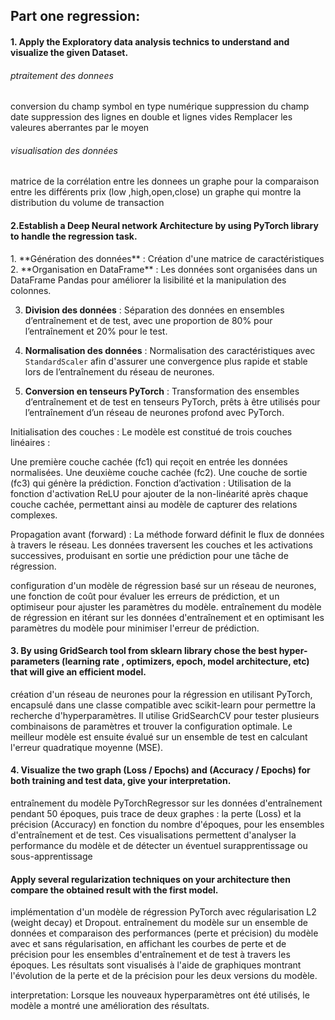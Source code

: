 <h2>Part one regression:</h2>
<h4>1. Apply the Exploratory data analysis technics to understand and visualize the given Dataset.</h4>
<h6>ptraitement des donnees</h6>
<p>
  conversion  du champ symbol en type numérique
  suppression du champ date 
  suppression des lignes en double et lignes vides
  Remplacer les valeures aberrantes par le moyen
</p>
<h6>visualisation des données</h6>
<P>matrice de la corrélation entre les donnees
un graphe pour la comparaison entre les différents prix (low ,high,open,close)
un graphe qui montre la distribution du volume de transaction
</P>

<h4>2.Establish a Deep Neural network Architecture by using PyTorch library to handle the
regression task. </h4>
<p>
  1. **Génération des données** : Création d'une matrice de caractéristiques 
2. **Organisation en DataFrame** : Les données sont organisées dans un DataFrame Pandas pour améliorer la lisibilité et la manipulation des colonnes.

3. **Division des données** : Séparation des données en ensembles d’entraînement et de test, avec une proportion de 80% pour l’entraînement et 20% pour le test.

4. **Normalisation des données** : Normalisation des caractéristiques avec `StandardScaler` afin d'assurer une convergence plus rapide et stable lors de l’entraînement du réseau de neurones.

5. **Conversion en tenseurs PyTorch** : Transformation des ensembles d’entraînement et de test en tenseurs PyTorch, prêts à être utilisés pour l’entraînement d’un réseau de neurones profond avec PyTorch.
</p>
<p>
Initialisation des couches : Le modèle est constitué de trois couches linéaires :

Une première couche cachée (fc1) qui reçoit en entrée les données normalisées.
Une deuxième couche cachée (fc2).
Une couche de sortie (fc3) qui génère la prédiction.
Fonction d’activation : Utilisation de la fonction d'activation ReLU pour ajouter de la non-linéarité après chaque couche cachée, permettant ainsi au modèle de capturer des relations complexes.

Propagation avant (forward) : La méthode forward définit le flux de données à travers le réseau. Les données traversent les couches et les activations successives, produisant en sortie une prédiction pour une tâche de régression.
</p>
<p>
   configuration d'un modèle de régression basé sur un réseau de neurones, une fonction de coût pour évaluer les erreurs de prédiction, et un optimiseur pour ajuster les paramètres du modèle.
  entraînement  du modèle de régression en itérant sur les données d'entraînement et en optimisant les paramètres du modèle pour minimiser l'erreur de prédiction.


</p>
<h4>3. By using GridSearch tool from sklearn library chose the best hyper-parameters (learning rate ,
optimizers, epoch, model architecture, etc) that will give an efficient model.</h4>
<p>
   création  d'un réseau de neurones pour la régression en utilisant PyTorch, encapsulé dans une classe compatible avec scikit-learn pour permettre la recherche d'hyperparamètres. Il utilise GridSearchCV pour tester plusieurs combinaisons de paramètres et trouver la configuration optimale. Le meilleur modèle est ensuite évalué sur un ensemble de test en calculant l'erreur quadratique moyenne (MSE).
</p>
<h4>4. Visualize the two graph (Loss / Epochs) and (Accuracy / Epochs) for both training and test
data, give your interpretation.</h4>
<p>
   entraînement du modèle PyTorchRegressor sur les données d'entraînement pendant 50 époques, puis trace de deux graphes : la perte (Loss) et la précision (Accuracy) en fonction du nombre d'époques, pour les ensembles d'entraînement et de test. Ces visualisations permettent d'analyser la performance du modèle et de détecter un éventuel surapprentissage ou sous-apprentissage
</p>

<h4>
  Apply several regularization techniques on your architecture then compare the obtained result
with the first model.
</h4>
<p>    implémentation d'un modèle de régression PyTorch avec régularisation L2 (weight decay) et Dropout.  entraînement du modèle sur un ensemble de données et comparaison des performances (perte et précision) du modèle avec et sans régularisation, en affichant les courbes de perte et de précision pour les ensembles d'entraînement et de test à travers les époques. Les résultats sont visualisés à l'aide de graphiques montrant l'évolution de la perte et de la précision pour les deux versions du modèle.</p>
<P>interpretation:
  Lorsque les nouveaux hyperparamètres ont été utilisés, le modèle a montré une amélioration des résultats.
</P>
